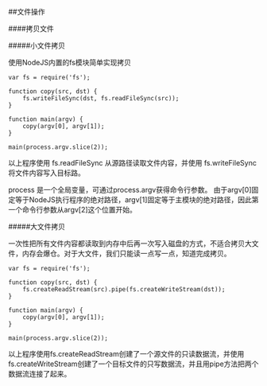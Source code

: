 ##文件操作

####拷贝文件

#####小文件拷贝

使用NodeJS内置的fs模块简单实现拷贝

	var fs = require('fs');
	
	function copy(src, dst) {
		fs.writeFileSync(dst, fs.readFileSync(src));
	}
	
	function main(argv) {
		copy(argv[0], argv[1]);
	}
	
	main(process.argv.slice(2));
	
以上程序使用 fs.readFileSync 从源路径读取文件内容，并使用 fs.writeFileSync 将文件内容写入目标路。

process 是一个全局变量，可通过process.argv获得命令行参数。
由于argv[0]固定等于NodeJS执行程序的绝对路径，argv[1]固定等于主模块的绝对路径，因此第一个命令行参数从argv[2]这个位置开始。

#####大文件拷贝

一次性把所有文件内容都读取到内存中后再一次写入磁盘的方式，不适合拷贝大文件，内存会爆仓。对于大文件，我们只能读一点写一点，知道完成拷贝。

	var fs = require('fs');
	
	function copy(src, dst) {
		fs.createReadStream(src).pipe(fs.createWriteStream(dst));
	}
	
	function main(argv) {
		copy(argv[0], argv[1]);
	}
	
	main(process.argv.slice(2));
	
以上程序使用fs.createReadStream创建了一个源文件的只读数据流，并使用fs.createWriteStream创建了一个目标文件的只写数据流，并且用pipe方法把两个数据流连接了起来。